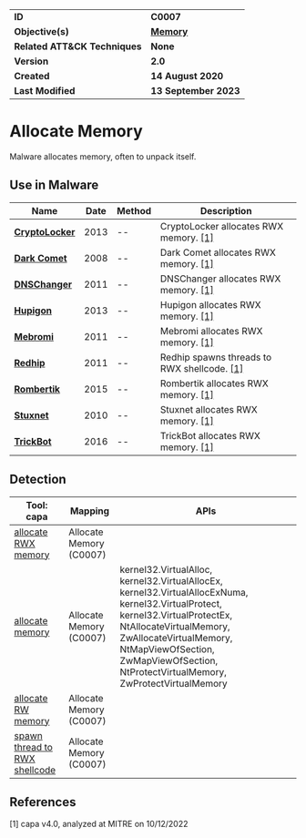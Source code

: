 <table>
<tr>
<td><b>ID</b></td>
<td><b>C0007</b></td>
</tr>
<tr>
<td><b>Objective(s)</b></td>
<td><b><a href="../memory">Memory</a></b></td>
</tr>
<tr>
<td><b>Related ATT&CK Techniques</b></td>
<td><b>None</b></td>
</tr>
<tr>
<td><b>Version</b></td>
<td><b>2.0</b></td>
</tr>
<tr>
<td><b>Created</b></td>
<td><b>14 August 2020</b></td>
</tr>
<tr>
<td><b>Last Modified</b></td>
<td><b>13 September 2023</b></td>
</tr>
</table>


# Allocate Memory

Malware allocates memory, often to unpack itself. 

## Use in Malware

|Name|Date|Method|Description|
|---|---|---|---|
|[**CryptoLocker**](../xample-malware/cryptolocker.md)|2013|--|CryptoLocker allocates RWX memory. [[1]](#1)|
|[**Dark Comet**](../xample-malware/dark-comet.md)|2008|--|Dark Comet allocates RWX memory. [[1]](#1)|
|[**DNSChanger**](../xample-malware/dnschanger.md)|2011|--|DNSChanger allocates RWX memory. [[1]](#1)|
|[**Hupigon**](../xample-malware/hupigon.md)|2013|--|Hupigon allocates RWX memory. [[1]](#1)|
|[**Mebromi**](../xample-malware/mebromi.md)|2011|--|Mebromi allocates RWX memory. [[1]](#1)|
|[**Redhip**](../xample-malware/rebhip.md)|2011|--|Redhip spawns threads to RWX shellcode. [[1]](#1)|
|[**Rombertik**](../xample-malware/rombertik.md)|2015|--|Rombertik allocates RWX memory. [[1]](#1)|
|[**Stuxnet**](../xample-malware/stuxnet.md)|2010|--|Stuxnet allocates RWX memory. [[1]](#1)|
|[**TrickBot**](../xample-malware/trickbot.md)|2016|--|TrickBot allocates RWX memory. [[1]](#1)|

## Detection

|Tool: capa|Mapping|APIs|
|---|---|---|
|[allocate RWX memory](https://github.com/mandiant/capa-rules/blob/master/host-interaction/process/inject/allocate-rwx-memory.yml)|Allocate Memory (C0007)| |
|[allocate memory](https://github.com/mandiant/capa-rules/blob/master/lib/allocate-memory.yml)|Allocate Memory (C0007)|kernel32.VirtualAlloc, kernel32.VirtualAllocEx, kernel32.VirtualAllocExNuma, kernel32.VirtualProtect, kernel32.VirtualProtectEx, NtAllocateVirtualMemory, ZwAllocateVirtualMemory, NtMapViewOfSection, ZwMapViewOfSection, NtProtectVirtualMemory, ZwProtectVirtualMemory|
|[allocate RW memory](https://github.com/mandiant/capa-rules/blob/master/lib/allocate-rw-memory.yml)|Allocate Memory (C0007)| |
|[spawn thread to RWX shellcode](https://github.com/mandiant/capa-rules/blob/master/load-code/shellcode/spawn-thread-to-rwx-shellcode.yml)|Allocate Memory (C0007)| |

## References

<a name="1">[1]</a> capa v4.0, analyzed at MITRE on 10/12/2022


